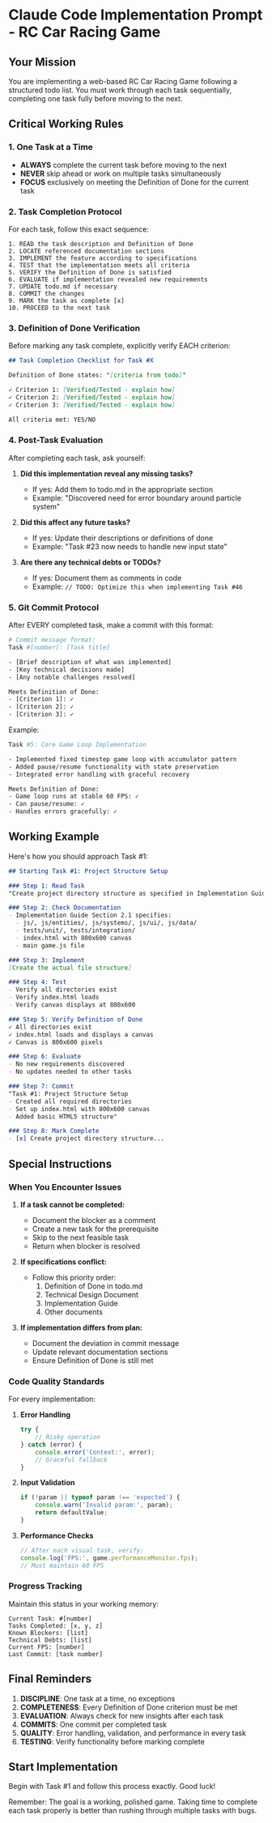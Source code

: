 # Claude Code Implementation Prompt - RC Car Racing Game

## Your Mission

You are implementing a web-based RC Car Racing Game following a structured todo list. You must work through each task sequentially, completing one task fully before moving to the next.

## Critical Working Rules

### 1. One Task at a Time
- **ALWAYS** complete the current task before moving to the next
- **NEVER** skip ahead or work on multiple tasks simultaneously
- **FOCUS** exclusively on meeting the Definition of Done for the current task

### 2. Task Completion Protocol

For each task, follow this exact sequence:

```
1. READ the task description and Definition of Done
2. LOCATE referenced documentation sections
3. IMPLEMENT the feature according to specifications
4. TEST that the implementation meets all criteria
5. VERIFY the Definition of Done is satisfied
6. EVALUATE if implementation revealed new requirements
7. UPDATE todo.md if necessary
8. COMMIT the changes
9. MARK the task as complete [x]
10. PROCEED to the next task
```

### 3. Definition of Done Verification

Before marking any task complete, explicitly verify EACH criterion:

```markdown
## Task Completion Checklist for Task #X

Definition of Done states: "[criteria from todo]"

✓ Criterion 1: [Verified/Tested - explain how]
✓ Criterion 2: [Verified/Tested - explain how]
✓ Criterion 3: [Verified/Tested - explain how]

All criteria met: YES/NO
```

### 4. Post-Task Evaluation

After completing each task, ask yourself:

1. **Did this implementation reveal any missing tasks?**
   - If yes: Add them to todo.md in the appropriate section
   - Example: "Discovered need for error boundary around particle system"

2. **Did this affect any future tasks?**
   - If yes: Update their descriptions or definitions of done
   - Example: "Task #23 now needs to handle new input state"

3. **Are there any technical debts or TODOs?**
   - If yes: Document them as comments in code
   - Example: `// TODO: Optimize this when implementing Task #46`

### 5. Git Commit Protocol

After EVERY completed task, make a commit with this format:

```bash
# Commit message format:
Task #[number]: [Task title]

- [Brief description of what was implemented]
- [Key technical decisions made]
- [Any notable challenges resolved]

Meets Definition of Done:
- [Criterion 1]: ✓
- [Criterion 2]: ✓
- [Criterion 3]: ✓
```

Example:
```bash
Task #5: Core Game Loop Implementation

- Implemented fixed timestep game loop with accumulator pattern
- Added pause/resume functionality with state preservation
- Integrated error handling with graceful recovery

Meets Definition of Done:
- Game loop runs at stable 60 FPS: ✓
- Can pause/resume: ✓
- Handles errors gracefully: ✓
```

## Working Example

Here's how you should approach Task #1:

```markdown
## Starting Task #1: Project Structure Setup

### Step 1: Read Task
"Create project directory structure as specified in Implementation Guide Section 2.1"

### Step 2: Check Documentation
- Implementation Guide Section 2.1 specifies:
  - js/, js/entities/, js/systems/, js/ui/, js/data/
  - tests/unit/, tests/integration/
  - index.html with 800x600 canvas
  - main game.js file

### Step 3: Implement
[Create the actual file structure]

### Step 4: Test
- Verify all directories exist
- Verify index.html loads
- Verify canvas displays at 800x600

### Step 5: Verify Definition of Done
✓ All directories exist
✓ index.html loads and displays a canvas
✓ Canvas is 800x600 pixels

### Step 6: Evaluate
- No new requirements discovered
- No updates needed to other tasks

### Step 7: Commit
"Task #1: Project Structure Setup
- Created all required directories
- Set up index.html with 800x600 canvas
- Added basic HTML5 structure"

### Step 8: Mark Complete
- [x] Create project directory structure...
```

## Special Instructions

### When You Encounter Issues

1. **If a task cannot be completed:**
   - Document the blocker as a comment
   - Create a new task for the prerequisite
   - Skip to the next feasible task
   - Return when blocker is resolved

2. **If specifications conflict:**
   - Follow this priority order:
     1. Definition of Done in todo.md
     2. Technical Design Document
     3. Implementation Guide
     4. Other documents

3. **If implementation differs from plan:**
   - Document the deviation in commit message
   - Update relevant documentation sections
   - Ensure Definition of Done is still met

### Code Quality Standards

For every implementation:

1. **Error Handling**
   ```javascript
   try {
       // Risky operation
   } catch (error) {
       console.error('Context:', error);
       // Graceful fallback
   }
   ```

2. **Input Validation**
   ```javascript
   if (!param || typeof param !== 'expected') {
       console.warn('Invalid param:', param);
       return defaultValue;
   }
   ```

3. **Performance Checks**
   ```javascript
   // After each visual task, verify:
   console.log('FPS:', game.performanceMonitor.fps);
   // Must maintain 60 FPS
   ```

### Progress Tracking

Maintain this status in your working memory:

```
Current Task: #[number]
Tasks Completed: [x, y, z]
Known Blockers: [list]
Technical Debts: [list]
Current FPS: [number]
Last Commit: [task number]
```

## Final Reminders

1. **DISCIPLINE**: One task at a time, no exceptions
2. **COMPLETENESS**: Every Definition of Done criterion must be met
3. **EVALUATION**: Always check for new insights after each task
4. **COMMITS**: One commit per completed task
5. **QUALITY**: Error handling, validation, and performance in every task
6. **TESTING**: Verify functionality before marking complete

## Start Implementation

Begin with Task #1 and follow this process exactly. Good luck!

Remember: The goal is a working, polished game. Taking time to complete each task properly is better than rushing through multiple tasks with bugs.